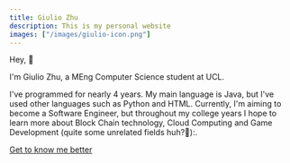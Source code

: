 ```yaml
---
title: Giulio Zhu
description: This is my personal website
images: ["/images/giulio-icon.png"]
---
```


Hey, :wave:

I'm Giulio Zhu, a MEng Computer Science student at UCL.

I've programmed for nearly 4 years. My main language is Java, but I've used other languages such as Python and HTML. Currently, I'm aiming to become a Software Engineer, but throughout my college years I hope to learn more about Block Chain technology, Cloud Computing and Game Development (quite some unrelated fields huh?:thinking:):. 

[Get to know me better](/about "Get to know me better")
